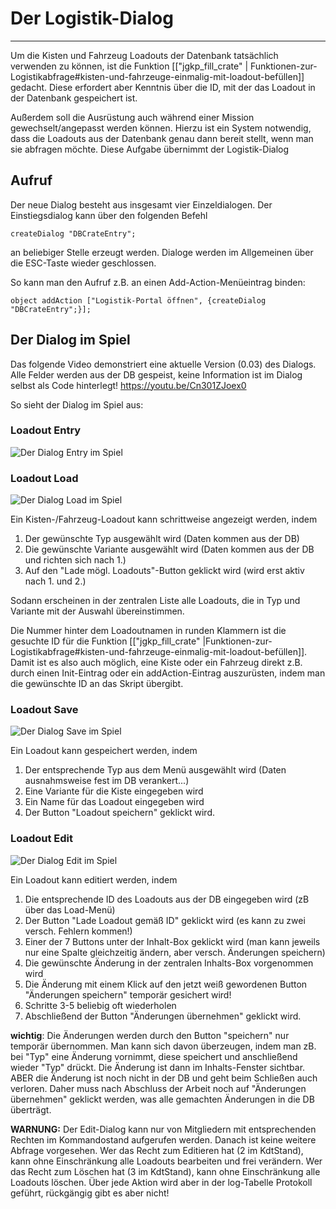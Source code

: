# Der Logistik-Dialog
***
Um die Kisten und Fahrzeug Loadouts der Datenbank tatsächlich verwenden zu können, ist die Funktion [["jgkp_fill_crate" | Funktionen-zur-Logistikabfrage#kisten-und-fahrzeuge-einmalig-mit-loadout-befüllen]] gedacht. Diese erfordert aber Kenntnis über die ID, mit der das Loadout in der Datenbank gespeichert ist.

Außerdem soll die Ausrüstung auch während einer Mission gewechselt/angepasst werden können. Hierzu ist ein System notwendig, dass die Loadouts aus der Datenbank genau dann bereit stellt, wenn man sie abfragen möchte. Diese Aufgabe übernimmt der Logistik-Dialog

## Aufruf
Der neue Dialog besteht aus insgesamt vier Einzeldialogen. 
Der Einstiegsdialog kann über den folgenden Befehl
```SQF
createDialog "DBCrateEntry";
```
an beliebiger Stelle erzeugt werden. Dialoge werden im Allgemeinen über die ESC-Taste wieder geschlossen.

So kann man den Aufruf z.B. an einen Add-Action-Menüeintrag binden:
```SQF
object addAction ["Logistik-Portal öffnen", {createDialog "DBCrateEntry";}];
```

## Der Dialog im Spiel
Das folgende Video demonstriert eine aktuelle Version (0.03) des Dialogs. Alle Felder werden aus der DB gespeist, keine Information ist im Dialog selbst als Code hinterlegt!
<https://youtu.be/Cn301ZJoex0>

So sieht der Dialog im Spiel aus:
### Loadout Entry
![Der Dialog Entry im Spiel](http://i.imgur.com/u0O6Hyz.png)

### Loadout Load
![Der Dialog Load im Spiel](http://i.imgur.com/yM0HGtF.png)

Ein Kisten-/Fahrzeug-Loadout kann schrittweise angezeigt werden, indem
 1. Der gewünschte Typ ausgewählt wird (Daten kommen aus der DB)
 2. Die gewünschte Variante ausgewählt wird (Daten kommen aus der DB und richten sich nach 1.)
 3. Auf den "Lade mögl. Loadouts"-Button geklickt wird (wird erst aktiv nach 1. und 2.)

Sodann erscheinen in der zentralen Liste alle Loadouts, die in Typ und Variante mit der Auswahl übereinstimmen.

Die Nummer hinter dem Loadoutnamen in runden Klammern ist die gesuchte ID für die Funktion [["jgkp_fill_crate" |Funktionen-zur-Logistikabfrage#kisten-und-fahrzeuge-einmalig-mit-loadout-befüllen]]. Damit ist es also auch möglich, eine Kiste oder ein Fahrzeug direkt z.B. durch einen Init-Eintrag oder ein addAction-Eintrag auszurüsten, indem man die gewünschte ID an das Skript übergibt. 

### Loadout Save
![Der Dialog Save im Spiel](http://i.imgur.com/fxwh42s.png)

Ein Loadout kann gespeichert werden, indem
 1. Der entsprechende Typ aus dem Menü ausgewählt wird (Daten ausnahmsweise fest im DB verankert...)
 2. Eine Variante für die Kiste eingegeben wird
 3. Ein Name für das Loadout eingegeben wird
 4. Der Button "Loadout speichern" geklickt wird.

### Loadout Edit
![Der Dialog Edit im Spiel](http://i.imgur.com/udNpbfG.png)

Ein Loadout kann editiert werden, indem
 1. Die entsprechende ID des Loadouts aus der DB eingegeben wird (zB über das Load-Menü)
 2. Der Button "Lade Loadout gemäß ID" geklickt wird (es kann zu zwei versch. Fehlern kommen!)
 3. Einer der 7 Buttons unter der Inhalt-Box geklickt wird (man kann jeweils nur eine Spalte gleichzeitig ändern, aber versch. Änderungen speichern)
 4. Die gewünschte Änderung in der zentralen Inhalts-Box vorgenommen wird
 5. Die Änderung mit einem Klick auf den jetzt weiß gewordenen Button "Änderungen speichern" temporär gesichert wird!
 6. Schritte 3-5 beliebig oft wiederholen
 7. Abschließend der Button "Änderungen übernehmen" geklickt wird.

**wichtig**: Die Änderungen werden durch den Button "speichern" nur temporär übernommen. Man kann sich davon überzeugen, indem man zB. bei "Typ" eine Änderung vornimmt, diese speichert und anschließend wieder "Typ" drückt. Die Änderung ist dann im Inhalts-Fenster sichtbar. ABER die Änderung ist noch nicht in der DB und geht beim Schließen auch verloren. Daher muss nach Abschluss der Arbeit noch auf "Änderungen übernehmen" geklickt werden, was alle gemachten Änderungen in die DB überträgt.

**WARNUNG:** Der Edit-Dialog kann nur von Mitgliedern mit entsprechenden Rechten im Kommandostand aufgerufen werden. Danach ist keine weitere Abfrage vorgesehen. Wer das Recht zum Editieren hat (2 im KdtStand), kann ohne Einschränkung alle Loadouts bearbeiten und frei verändern. Wer das Recht zum Löschen hat (3 im KdtStand), kann ohne Einschränkung alle Loadouts löschen. Über jede Aktion wird aber in der log-Tabelle Protokoll geführt, rückgängig gibt es aber nicht!
